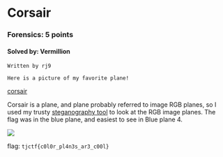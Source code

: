 # Corsair
### Forensics: 5 points
#### Solved by: Vermillion
```
Written by rj9

Here is a picture of my favorite plane!
```
<a href="https://static.tjctf.org/6bd047cc5730cbd0f128d225d89b1328be04397a3174245d442cb81279a6157c_corsair.jpg">corsair</a>

Corsair is a plane, and plane probably referred to image RGB planes, so I used my trusty <a href='https://github.com/zardus/ctf-tools/blob/master/stegsolve/install'>steganography tool</a> to look at the RGB image planes. The flag was in the blue plane, and easiest to see in Blue plane 4.

<img src='https://cdn.discordapp.com/attachments/532350033241309226/567826456709824532/unknown.png'>

flag: `tjctf{c0l0r_pl4n3s_ar3_c00l}`
